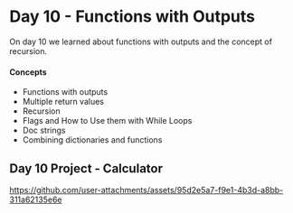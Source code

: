 # Day 10 - Functions with Outputs

On day 10 we learned about functions with outputs and the concept of recursion.

#### Concepts
* Functions with outputs
* Multiple return values
* Recursion
* Flags and How to Use them with While Loops
* Doc strings
* Combining dictionaries and functions

## Day 10 Project - Calculator

https://github.com/user-attachments/assets/95d2e5a7-f9e1-4b3d-a8bb-311a62135e6e

